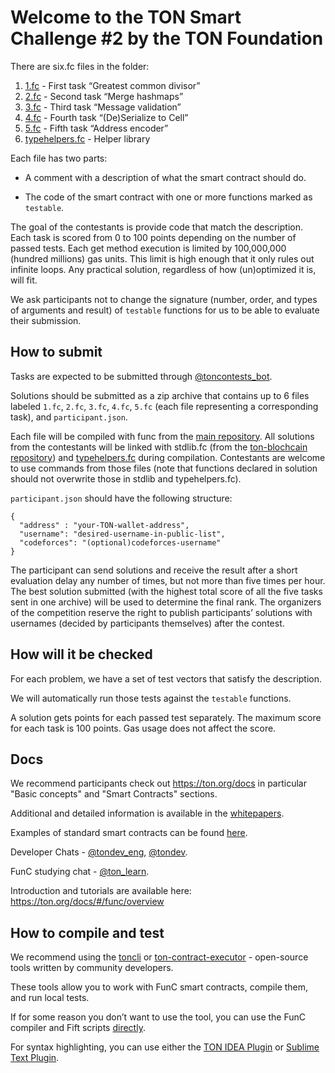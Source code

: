 # Welcome to the TON Smart Challenge #2 by the TON Foundation

There are six.fc files in the folder:
1. [1.fc](1.fc) - First task “Greatest common divisor”
2. [2.fc](2.fc) - Second task “Merge hashmaps”
3. [3.fc](3.fc) - Third task “Message validation”
4. [4.fc](4.fc) - Fourth task “(De)Serialize to Cell”
5. [5.fc](5.fc) - Fifth task “Address encoder”
6. [typehelpers.fc](typehelpers.fc) - Helper library

Each file has two parts:

* A comment with a description of what the smart contract should do.

* The code of the smart contract with one or more functions marked as `testable`.

The goal of the contestants is provide code that match the description. Each task is scored from 0 to 100 points depending on the number of passed tests. Each get method execution is limited by 100,000,000 (hundred millions) gas units. This limit is high enough that it only rules out infinite loops. Any practical solution, regardless of how (un)optimized it is, will fit.

We ask participants not to change the signature (number, order, and types of arguments and result) of `testable` functions for us to be able to evaluate their submission.

## How to submit

Tasks are expected to be submitted through [@toncontests_bot](https://t.me/toncontests_bot).

Solutions should be submitted as a zip archive that contains up to 6 files labeled `1.fc`, `2.fc`, `3.fc`, `4.fc`, `5.fc` (each file representing a corresponding task), and `participant.json`. 

Each file will be compiled with func from the [main repository](https://github.com/ton-blockchain/ton/tree/master/crypto/func). 
All solutions from the contestants will be linked with stdlib.fc (from the [ton-blochcain repository](https://github.com/ton-blockchain/ton/blob/master/crypto/smartcont/stdlib.fc)) and [typehelpers.fc](typehelpers.fc) during compilation. Contestants are welcome to use commands from those files (note that functions declared in solution should not overwrite those in stdlib and typehelpers.fc).

`participant.json` should have the following structure:
```
{
  "address" : "your-TON-wallet-address", 
  "username": "desired-username-in-public-list",
  "codeforces": "(optional)codeforces-username"
}
```

The participant can send solutions and receive the result after a short evaluation delay any number of times, but not more than five times per hour. The best solution submitted (with the highest total score of all the five tasks sent in one archive) will be used to determine the final rank. The organizers of the competition reserve the right to publish participants’ solutions with usernames (decided by participants themselves) after the contest.

## How will it be checked

For each problem, we have a set of test vectors that satisfy the description.

We will automatically run those tests against the `testable` functions. 

A solution gets points for each passed test separately. The maximum score for each task is 100 points. Gas usage does not affect the score.


## Docs

We recommend participants check out https://ton.org/docs in particular "Basic concepts" and "Smart Contracts" sections. 

Additional and detailed information is available in the [whitepapers](https://ton.org/docs/#/docs).

Examples of standard smart contracts can be found [here](https://github.com/ton-blockchain/ton/tree/master/crypto/smartcont).

Developer Chats - [@tondev_eng](https://t.me/tondev_eng), [@tondev](https://t.me/tondev).

FunC studying chat - [@ton_learn](https://t.me/ton_learn).

Introduction and tutorials are available here: https://ton.org/docs/#/func/overview

## How to compile and test

We recommend using the [toncli](https://github.com/disintar/toncli) or [ton-contract-executor](https://github.com/Naltox/ton-contract-executor) - open-source tools written by community developers.

These tools allow you to work with FunC smart contracts, compile them, and run local tests.

If for some reason you don’t want to use the tool, you can use the FunC compiler and Fift scripts [directly](https://ton.org/docs/#/smart-contracts/?id=func).

For syntax highlighting, you can use either the [TON IDEA Plugin](https://plugins.jetbrains.com/plugin/18541-ton-development) or [Sublime Text Plugin](https://github.com/savva425/func_plugin_sublimetext3).
